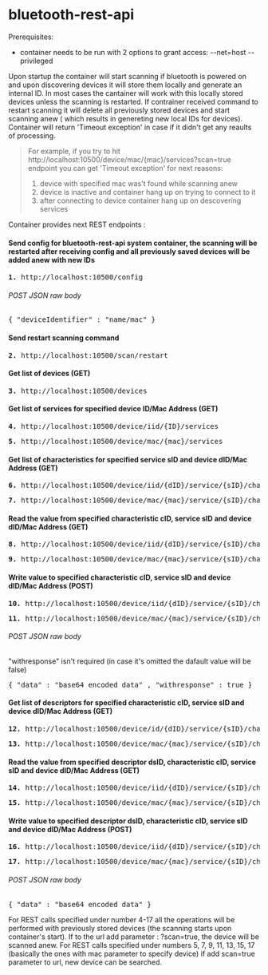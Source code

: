 # bluetooth-rest-api
Prerequisites:
- container needs to be run with 2 options to grant access: --net=host --privileged

Upon startup the container will start scanning if bluetooth is powered on and upon discovering devices it will store them locally and generate an internal ID. In most cases the cantainer will work with this locally stored devices unless the scanning is restarted. If contrainer received command to restart scanning it will delete all previously stored devices and start scanning anew ( which results in genereting new local IDs for devices).
Container will return 'Timeout exception' in case if it didn't get any reaults of processing. 
> For example, if you try to hit http://localhost:10500/device/mac/{mac}/services?scan=true endpoint you can get 'Timeout exception' for next reasons:
> 1. device with specified mac was't found while scanning anew
> 2. device is inactive and container hang up on trying to connect to it
> 3. after connecting to device container hang up on descovering services

Container provides next REST endpoints :

#### Send config for bluetooth-rest-api system container, the scanning will be restarted after receiving config and all previously saved devices will be added anew with new IDs
<pre>
<b>1.</b> http://localhost:10500/config
</pre>
###### POST JSON raw body
<pre>
{ "deviceIdentifier" : "name/mac" }
</pre>
#### Send restart scanning command
<pre>
<b>2.</b> http://localhost:10500/scan/restart
</pre>
#### Get list of devices (GET)
<pre>
<b>3.</b> http://localhost:10500/devices
</pre>
#### Get list of services for specified device ID/Mac Address (GET)
<pre>
<b>4.</b> http://localhost:10500/device/iid/{ID}/services
</pre>
<pre>
<b>5.</b> http://localhost:10500/device/mac/{mac}/services
</pre>
#### Get list of characteristics for specified service sID and device dID/Mac Address (GET)
<pre>
<b>6.</b> http://localhost:10500/device/iid/{dID}/service/{sID}/characteristics
</pre>
<pre>
<b>7.</b> http://localhost:10500/device/mac/{mac}/service/{sID}/characteristics
</pre>
#### Read the value from specified characteristic cID, service sID and device dID/Mac Address (GET)
<pre>
<b>8.</b> http://localhost:10500/device/iid/{dID}/service/{sID}/characteristic/{cID}
</pre>
<pre>
<b>9.</b> http://localhost:10500/device/mac/{mac}/service/{sID}/characteristic/{cID}
</pre>
#### Write value to specified characteristic cID, service sID and device dID/Mac Address (POST)
<pre>
<b>10.</b> http://localhost:10500/device/iid/{dID}/service/{sID}/characteristic/{cID}
</pre>
<pre>
<b>11.</b> http://localhost:10500/device/mac/{mac}/service/{sID}/characteristic/{cID}
</pre>
###### POST JSON raw body
"withresponse" isn't required (in case it's omitted the dafault value will be false)
<pre>
{ "data" : "base64 encoded data" , "withresponse" : true }
</pre>
#### Get list of descriptors for specified characteristic cID, service sID and device dID/Mac Address (GET)
<pre>
<b>12.</b> http://localhost:10500/device/id/{dID}/service/{sID}/characteristic/{cID}/descriptors
</pre>
<pre>
<b>13.</b> http://localhost:10500/device/mac/{mac}/service/{sID}/characteristic/{cID}/descriptors
</pre>
#### Read the value from specified descriptor dsID, characteristic cID, service sID and device dID/Mac Address (GET)
<pre>
<b>14.</b> http://localhost:10500/device/iid/{dID}/service/{sID}/characteristic/{cID}/descriptor/{dsID}
</pre>
<pre>
<b>15.</b> http://localhost:10500/device/mac/{mac}/service/{sID}/characteristic/{cID}/descriptor/{dsID}
</pre>
#### Write value to specified descriptor dsID, characteristic cID, service sID and device dID/Mac Address (POST)
<pre>
<b>16.</b> http://localhost:10500/device/iid/{dID}/service/{sID}/characteristic/{cID}/descriptor/{dsID}
</pre>
<pre>
<b>17.</b> http://localhost:10500/device/mac/{mac}/service/{sID}/characteristic/{cID}/descriptor/{dsID}
</pre>
###### POST JSON raw body
<pre>
{ "data" : "base64 encoded data" }
</pre>

For REST calls specified under number 4-17 all the operations will be performed with previously stored devices (the scanning starts upon container's start). If to the url add parameter : ?scan=true, the device will be scanned anew.
For REST calls specified under numbers 5, 7, 9, 11, 13, 15, 17 (basically the ones with mac parameter to specify device) if add scan=true parameter to url, new device can be searched.
